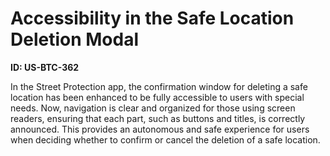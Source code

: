 # Accessibility in the Safe Location Deletion Modal

**ID: US-BTC-362**

In the Street Protection app, the confirmation window for deleting a safe location has been enhanced to be fully accessible to users with special needs. Now, navigation is clear and organized for those using screen readers, ensuring that each part, such as buttons and titles, is correctly announced. This provides an autonomous and safe experience for users when deciding whether to confirm or cancel the deletion of a safe location.